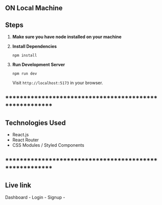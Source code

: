 ## ON Local Machine 
## Steps

1. **Make sure you have node installed on your machine**

2. **Install Dependencies**
   ```
   npm install
   ```

3. **Run Development Server**
   ```
   npm run dev
   ```
   Visit `http://localhost:5173` in your browser.

## ******************************************************* ##

## Technologies Used

- React.js
- React Router
- CSS Modules / Styled Components

## ******************************************************* ##

## Live link
Dashboard - 
Login - 
Signup - 
